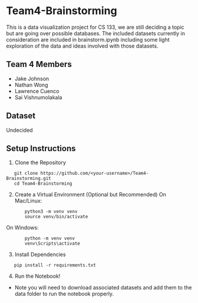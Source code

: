 # Team4-Brainstorming
This is a data visualization project for CS 133, we are still deciding a topic but are going over possible databases. The included datasets currently in consideration are included in brainstorm.ipynb including some light exploration of the data and ideas involved with those datasets.

## Team 4 Members
- Jake Johnson
- Nathan Wong
- Lawrence Cuenco
- Sai Vishnumolakala

## Dataset

Undecided

## Setup Instructions

1. Clone the Repository
```
   git clone https://github.com/<your-username>/Team4-Brainstorming.git
   cd Team4-Brainstorming
```

2. Create a Virtual Environment (Optional but Recommended)
   On Mac/Linux:
```
       python3 -m venv venv
       source venv/bin/activate
```
   On Windows:
```
       python -m venv venv
       venv\Scripts\activate
```

3. Install Dependencies
```
   pip install -r requirements.txt
```
4. Run the Notebook!
- Note you will need to download associated datasets and add them to the data folder to run the notebook properly.
